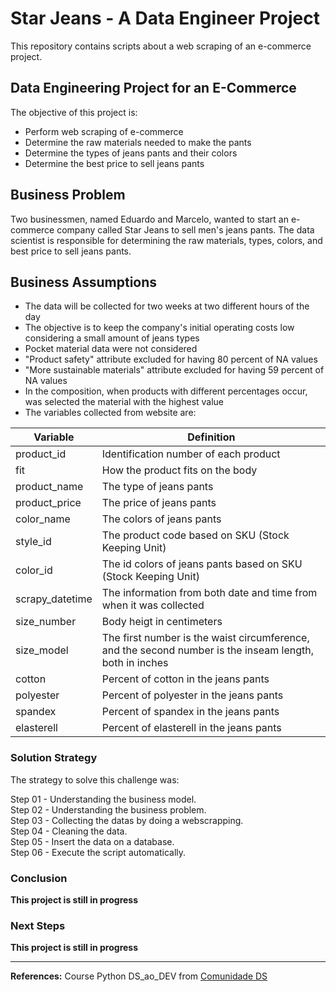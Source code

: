 # Star Jeans - A Data Engineer Project

This repository contains scripts about a web scraping of an e-commerce project. <br>

## Data Engineering Project for an E-Commerce

The objective of this project is:
- Perform web scraping of e-commerce
- Determine the raw materials needed to make the pants
- Determine the types of jeans pants and their colors
- Determine the best price to sell jeans pants

## Business Problem

Two businessmen, named Eduardo and Marcelo, wanted to start an e-commerce company called Star Jeans to sell men's jeans pants. The data scientist is responsible for determining the raw materials, types, colors, and best price to sell jeans pants. <br>

## Business Assumptions

* The data will be collected for two weeks at two different hours of the day
* The objective is to keep the company's initial operating costs low considering a small amount of jeans types
* Pocket material data were not considered
* "Product safety" attribute excluded for having 80 percent of NA values
* "More sustainable materials" attribute excluded for having 59 percent of NA values
* In the composition, when products with different percentages occur, was selected the material with the highest value
* The variables collected from website are:<br>

Variable | Definition
------------ | -------------
|product_id| Identification number of each product|
|fit| How the product fits on the body |
|product_name| The type of jeans pants |
|product_price| The price of jeans pants |
|color_name| The colors of jeans pants |
|style_id| The product code based on SKU (Stock Keeping Unit) |
|color_id| The id colors of jeans pants based on SKU (Stock Keeping Unit) |
|scrapy_datetime| The information from both date and time from when it was collected |
|size_number| Body heigt in centimeters |
|size_model| The first number is the waist circumference, and the second number is the inseam length, both in inches |
|cotton| Percent of cotton in the jeans pants |
|polyester| Percent of polyester in the jeans pants |
|spandex| Percent of spandex in the jeans pants |
|elasterell| Percent of elasterell in the jeans pants |

### Solution Strategy

The strategy to solve this challenge was:

Step 01 - Understanding the business model. <br>
Step 02 - Understanding the business problem. <br>
Step 03 - Collecting the datas by doing a webscrapping. <br>
Step 04 - Cleaning the data. <br>
Step 05 - Insert the data on a database. <br>
Step 06 - Execute the script automatically. <br>

### Conclusion

**This project is still in progress**


### Next Steps

**This project is still in progress**

----
**References:**
Course Python DS_ao_DEV from [Comunidade DS](https://www.comunidadedatascience.com/) 
